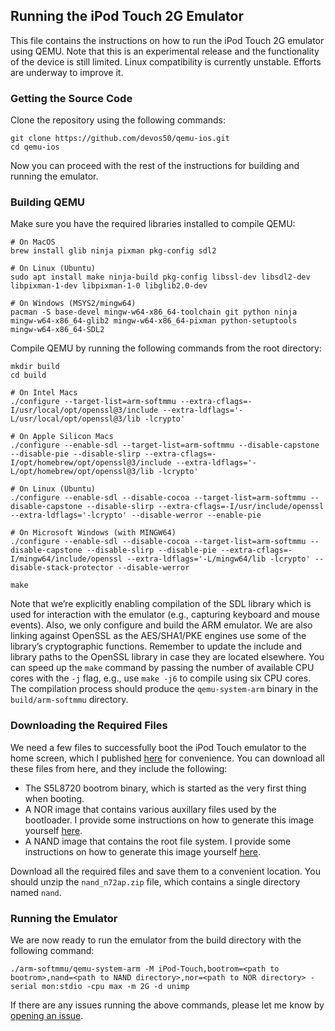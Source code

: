 ## Running the iPod Touch 2G Emulator

This file contains the instructions on how to run the iPod Touch 2G emulator using QEMU.
Note that this is an experimental release and the functionality of the device is still limited.
Linux compatibility is currently unstable. Efforts are underway to improve it.

### Getting the Source Code

Clone the repository using the following commands:

```
git clone https://github.com/devos50/qemu-ios.git
cd qemu-ios
```

Now you can proceed with the rest of the instructions for building and running the emulator.

### Building QEMU

Make sure you have the required libraries installed to compile QEMU:

```
# On MacOS
brew install glib ninja pixman pkg-config sdl2

# On Linux (Ubuntu)
sudo apt install make ninja-build pkg-config libssl-dev libsdl2-dev libpixman-1-dev libpixman-1-0 libglib2.0-dev

# On Windows (MSYS2/mingw64)
pacman -S base-devel mingw-w64-x86_64-toolchain git python ninja mingw-w64-x86_64-glib2 mingw-w64-x86_64-pixman python-setuptools mingw-w64-x86_64-SDL2

```
Compile QEMU by running the following commands from the root directory:

```
mkdir build
cd build

# On Intel Macs
./configure --target-list=arm-softmmu --extra-cflags=-I/usr/local/opt/openssl@3/include --extra-ldflags='-L/usr/local/opt/openssl@3/lib -lcrypto'

# On Apple Silicon Macs
./configure --enable-sdl --target-list=arm-softmmu --disable-capstone --disable-pie --disable-slirp --extra-cflags=-I/opt/homebrew/opt/openssl@3/include --extra-ldflags='-L/opt/homebrew/opt/openssl@3/lib -lcrypto'

# On Linux (Ubuntu)
./configure --enable-sdl --disable-cocoa --target-list=arm-softmmu --disable-capstone --disable-slirp --extra-cflags=-I/usr/include/openssl --extra-ldflags='-lcrypto' --disable-werror --enable-pie

# On Microsoft Windows (with MINGW64)
./configure --enable-sdl --disable-cocoa --target-list=arm-softmmu --disable-capstone --disable-slirp --disable-pie --extra-cflags=-I/mingw64/include/openssl --extra-ldflags='-L/mingw64/lib -lcrypto' --disable-stack-protector --disable-werror

make
```

Note that we’re explicitly enabling compilation of the SDL library which is used for interaction with the emulator (e.g., capturing keyboard and mouse events). Also, we only configure and build the ARM emulator.
We are also linking against OpenSSL as the AES/SHA1/PKE engines use some of the library’s cryptographic functions.
Remember to update the include and library paths to the OpenSSL library in case they are located elsewhere.
You can speed up the `make` command by passing the number of available CPU cores with the `-j` flag, e.g., use `make -j6` to compile using six CPU cores.
The compilation process should produce the `qemu-system-arm` binary in the `build/arm-softmmu` directory.

### Downloading the Required Files

We need a few files to successfully boot the iPod Touch emulator to the home screen, which I published [here](https://github.com/devos50/qemu-ios/releases/tag/n72ap_v1) for convenience. You can download all these files from here, and they include the following:
- The S5L8720 bootrom binary, which is started as the very first thing when booting.
- A NOR image that contains various auxillary files used by the bootloader. I provide some instructions on how to generate this image yourself [here](https://github.com/devos50/qemu-ios-generate-nor).
- A NAND image that contains the root file system. I provide some instructions on how to generate this image yourself [here](https://github.com/devos50/qemu-ios-generate-nand).

Download all the required files and save them to a convenient location. You should unzip the `nand_n72ap.zip` file, which contains a single directory named `nand`.

### Running the Emulator

We are now ready to run the emulator from the build directory with the following command:

```
./arm-softmmu/qemu-system-arm -M iPod-Touch,bootrom=<path to bootrom>,nand=<path to NAND directory>,nor=<path to NOR directory> -serial mon:stdio -cpu max -m 2G -d unimp
```

If there are any issues running the above commands, please let me know by [opening an issue](https://github.com/devos50/qemu-ios/issues/new).
